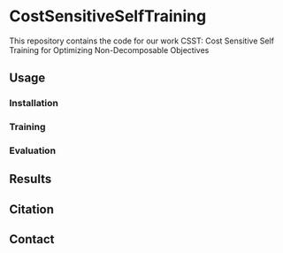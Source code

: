 # CostSensitiveSelfTraining
This repository contains the code for our work CSST: Cost Sensitive Self Training for Optimizing Non-Decomposable Objectives

## Usage

### Installation

### Training

### Evaluation

## Results

## Citation

## Contact
